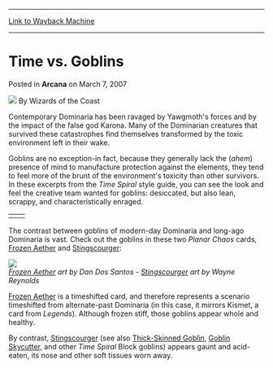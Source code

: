 
---
[Link to Wayback Machine](https://web.archive.org/web/20210623172802/https://magic.wizards.com/en/articles/archive/arcana/time-vs-goblins-2007-03-07)

[_metadata_:author]:- "Wizards of the Coast"
[_metadata_:description]:- "Contemporary Dominaria has been ravaged by Yawgmoth's forces and by the impact of the false god Karona. Many of the Dominarian creatures that survived these catastrophes find themselves transformed by the toxic environment left in their wake. Goblins are no exception-in fact, because they generally lack the (ahem) presence of mind to manufacture protection against the"
[_metadata_:generator]:- "Drupal 7 (http://drupal.org)"
[_metadata_:node]:- "698691"
[_metadata_:publish_date]:- "2007-03-07"
[_metadata_:source]:- "div-main-content"
[_metadata_:title]:- "Time vs. Goblins"
[_metadata_:wayback_capture_timestamp]:- "2021-06-23 17:28:02"
[_metadata_:wayback_raw_url]:- "https://web.archive.org/web/20210623172802id_/https://magic.wizards.com/en/articles/archive/arcana/time-vs-goblins-2007-03-07"
[_metadata_:wayback_url]:- "https://magic.wizards.com/en/articles/archive/arcana/time-vs-goblins-2007-03-07"
---


Time vs. Goblins
================



 Posted in **Arcana**
 on March 7, 2007 






![](https://media.magic.wizards.com/styles/auth_small/public/images/person/wizards_author.jpg)
By Wizards of the Coast











Contemporary Dominaria has been ravaged by Yawgmoth's forces and by the impact of the false god Karona. Many of the Dominarian creatures that survived these catastrophes find themselves transformed by the toxic environment left in their wake.


Goblins are no exception-in fact, because they generally lack the (*ahem*) presence of mind to manufacture protection against the elements, they tend to feel more of the brunt of the environment's toxicity than other survivors. In these excerpts from the *Time Spiral* style guide, you can see the look and feel the creative team wanted for goblins: desiccated, but also lean, scrappy, and characteristically enraged.




|  |  |
| --- | --- |
|  |  |

The contrast between goblins of modern-day Dominaria and long-ago Dominaria is vast. Check out the goblins in these two *Planar Chaos* cards, [Frozen Aether](https://gatherer.wizards.com/Pages/Card/Details.aspx?name=Frozen+Aether) and [Stingscourger](https://gatherer.wizards.com/Pages/Card/Details.aspx?name=Stingscourger):


![](https://media.magic.wizards.com/image_legacy_migration/magic/images/mtgcom/arcana/1285_wide1.jpg)  
*[Frozen Aether](https://gatherer.wizards.com/Pages/Card/Details.aspx?name=Frozen+Aether) art by Dan Dos Santos - [Stingscourger](https://gatherer.wizards.com/Pages/Card/Details.aspx?name=Stingscourger) art by Wayne Reynolds*


[Frozen Aether](https://gatherer.wizards.com/Pages/Card/Details.aspx?name=Frozen+Aether) is a timeshifted card, and therefore represents a scenario timeshifted from alternate-past Dominaria (in this case, it mirrors Kismet, a card from *Legends*). Although frozen stiff, those goblins appear whole and healthy. 


By contrast, [Stingscourger](https://gatherer.wizards.com/Pages/Card/Details.aspx?name=Stingscourger) (see also [Thick-Skinned Goblin](https://gatherer.wizards.com/Pages/Card/Details.aspx?name=Thick-Skinned+Goblin), [Goblin Skycutter](https://gatherer.wizards.com/Pages/Card/Details.aspx?name=Goblin+Skycutter), and other *Time Spiral* Block goblins) appears gaunt and acid-eaten, its nose and other soft tissues worn away.







